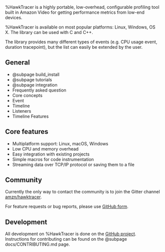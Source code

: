%HawkTracer is a highly portable, low-overhead, configurable profiling tool built in Amazon Video for getting performance metrics from low-end devices.

%HawkTracer is available on most popular platforms: Linux, Windows, OS X. The library can be used with C and C++.

The library provides many different types of events (e.g. CPU usage event, duration tracepoint), but the list can easily be extended by the user.

## General
* @subpage build_install
* @subpage tutorials
* @subpage integration
* Frequently asked question
* Core concepts
 * Event
 * Timeline
 * Listeners
 * Timeline Features

## Core features
* Multiplatform support: Linux, macOS, Windows
* Low CPU and memory overhead
* Easy integration with existing projects
* Simple macros for code instrumentation
* Streaming data over TCP/IP protocol or saving them to a file

## Community
Currently the only way to contact the community is to join the Gitter channel [amzn/hawktracer](https://gitter.im/amzn/hawktracer).

For feature requests or bug reports, please use [GitHub form](https://github.com/loganek/hawktracer/issues/new). 

## Development
All development on %HawkTracer is done on the [GitHub project](https://github.com/loganek/hawktracer). Instructions for contributing can be found on the @subpage docs/CONTRIBUTING.md page.
